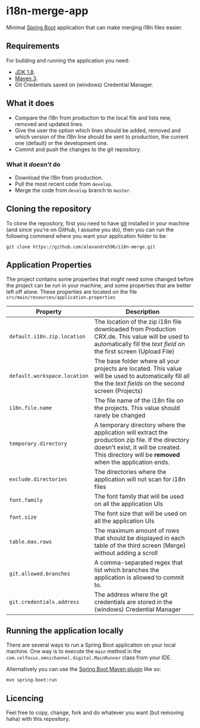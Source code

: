 # i18n-merge-app

Minimal [Spring Boot](http://projects.spring.io/spring-boot/) application that can make merging i18n files easier.

## Requirements

For building and running the application you need:

- [JDK 1.8](http://www.oracle.com/technetwork/java/javase/downloads/jdk8-downloads-2133151.html).
- [Maven 3](https://maven.apache.org).
- Git Credentials saved on (windows) Credential Manager.

## What it does

- Compare the i18n from production to the local file and lists new, removed and updated lines.
- Give the user the option which lines should be added, removed and which version of the i18n line should be sent to production, the current one (default) or the development one.
- Commit and push the changes to the git repository.

### What it *doesn't* do

- Download the i18n from production.
- Pull the most recent code from `develop`.
- Merge the code from `develop` branch to `master`.

## Cloning the repository

To clone the repository, first you need to have [git](https://git-scm.com/) installed in your machine (and since you're on GitHub, I assume you do), then you can run the following command where you want your application folder to be:

```shell
git clone https://github.com/alexandre596/i18n-merge.git
```

## Application Properties

The project contains some properties that might need some changed before the project can be run in your machine, and some properties that are better left off alone. These properties are located on the file `src/main/resources/application.properties`

| Property | Description |
| --- | --- |
| `default.i18n.zip.location` | The location of the zip i18n file downloaded from Production CRX.de. This value will be used to automatically fill the _text field_ on the first screen (Upload File) |
| `default.workspace.location` | The base folder where all your projects are located. This value will be used to automatically fill all the the _text fields_ on the second screen (Projects)  |
| `i18n.file.name` | The file name of the i18n file on the projects. This value should rarely be changed |
| `temporary.directory` | A temporary directory where the application will extract the production zip file. If the directory doesn't exist, it will be created. This directory will be **removed** when the application ends. |
| `exclude.directories` | The directories where the application will not scan for i18n files |
| `font.family` | The font family that will be used on all the application UIs |
| `font.size` | The font size that will be used on all the application UIs |
| `table.max.rows` | The maximum amount of rows that should be displayed in each table of the third screen (Merge) without adding a scroll |
| `git.allowed.branches` | A comma-separated regex that list which branches the application is allowed to commit to. |
| `git.credentials.address` | The address where the git credentials are stored in the (windows) Credential Manager |

## Running the application locally

There are several ways to run a Spring Boot application on your local machine. One way is to execute the `main` method in the `com.celfocus.omnichannel.digital.MainRunner` class from your IDE.

Alternatively you can use the [Spring Boot Maven plugin](https://docs.spring.io/spring-boot/docs/current/reference/html/build-tool-plugins-maven-plugin.html) like so:

```shell
mvn spring-boot:run
```

## Licencing

Feel free to copy, change, fork and do whatever you want (but removing haha) with this repository.